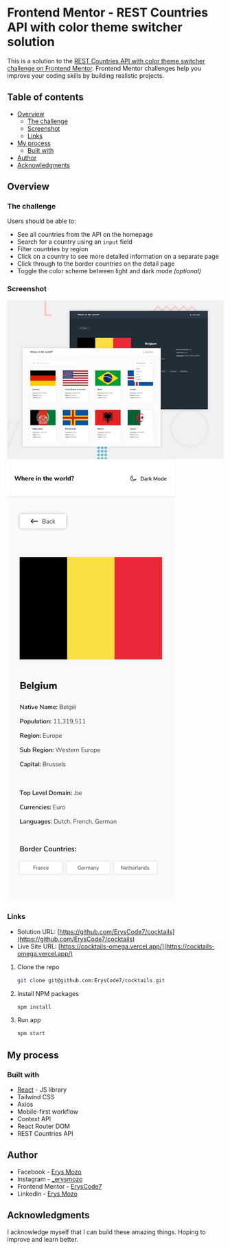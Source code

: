 # Frontend Mentor - REST Countries API with color theme switcher solution

This is a solution to the [REST Countries API with color theme switcher challenge on Frontend Mentor](https://www.frontendmentor.io/challenges/rest-countries-api-with-color-theme-switcher-5cacc469fec04111f7b848ca). Frontend Mentor challenges help you improve your coding skills by building realistic projects.

## Table of contents

- [Overview](#overview)
  - [The challenge](#the-challenge)
  - [Screenshot](#screenshot)
  - [Links](#links)
- [My process](#my-process)
  - [Built with](#built-with)
- [Author](#author)
- [Acknowledgments](#acknowledgments)

## Overview

### The challenge

Users should be able to:

- See all countries from the API on the homepage
- Search for a country using an `input` field
- Filter countries by region
- Click on a country to see more detailed information on a separate page
- Click through to the border countries on the detail page
- Toggle the color scheme between light and dark mode _(optional)_

### Screenshot

![](./screenshots/desktop-preview.jpg)
![](./screenshots/mobile-design-detail-light.jpg)

### Links

- Solution URL: [https://github.com/ErysCode7/cocktails](https://github.com/ErysCode7/cocktails)
- Live Site URL: [https://cocktails-omega.vercel.app/](https://cocktails-omega.vercel.app/)

1. Clone the repo

   ```sh
   git clone git@github.com:ErysCode7/cocktails.git
   ```

2. Install NPM packages

   ```sh
   npm install
   ```

3. Run app

   ```sh
   npm start
   ```

## My process

### Built with

- [React](https://reactjs.org/) - JS library
- Tailwind CSS
- Axios
- Mobile-first workflow
- Context API
- React Router DOM
- REST Countries API

## Author

- Facebook - [Erys Mozo](https://web.facebook.com/erys.mozo/)
- Instagram - [\_erysmozo](https://www.instagram.com/_erysmozo/)
- Frontend Mentor - [ErysCode7](https://www.frontendmentor.io/profile/ErysCode7)
- LinkedIn - [Erys Mozo](https://www.linkedin.com/in/erys-mozo-280190230/)

## Acknowledgments

I acknowledge myself that I can build these amazing things. Hoping to improve and learn better.

